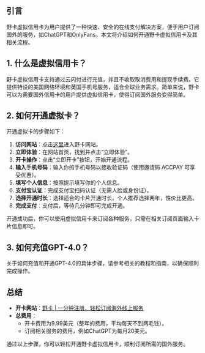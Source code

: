 ## **引言**
野卡虚拟信用卡为用户提供了一种快速、安全的在线支付解决方案，便于用户订阅国外的服务，如ChatGPT和OnlyFans。本文将介绍如何开通野卡虚拟信用卡及其相关流程。

## **1. 什么是虚拟信用卡？**
野卡虚拟信用卡支持通过云闪付进行充值，并且不收取取消费用和提现手续费。它提供特设的美国网络环境和英国手机号服务，适合全球业务需求。简单来说，野卡可以为需要国外信用卡的用户提供虚拟信用卡，使得订阅国外服务变得简单。

## **2. 如何开通虚拟卡？**
开通虚拟卡的步骤如下：

1. **访问网站**：点击[这里](https://bit.ly/bewildcard)进入野卡网站。
2. **立即体验**：在网站首页，找到并点击“立即体验”。
3. **开卡操作**：点击“立即开卡”按钮，开始开通流程。
4. **输入手机号码**：输入你的手机号码以接收验证码（使用邀请码 ACCPAY 可享受优惠）。
5. **填写个人信息**：按照提示填写你的个人信息。
6. **支付宝认证**：完成支付宝扫码认证（无需人脸或身份证）。
7. **选择开通时长**：选择适合的卡片开通时长，个人推荐选择两年，性价比更高。
8. **完成支付**：支付后，等待几分钟即可完成开通。

开通成功后，你可以使用虚拟信用卡来订阅各种服务，只需在相关订阅页面输入卡片信息即可。

## **3. 如何充值GPT-4.0？**
关于如何充值和开通GPT-4.0的具体步骤，请参考相关的教程和指南，以确保顺利完成操作。

## **总结**
- **开卡网站**：[野卡 | 一分钟注册，轻松订阅海外线上服务](https://bit.ly/bewildcard)
- **总费用**：
  - 开卡费用为9.99美元（整年的费用，平均每天不到两毛钱）。
  - 订阅相关服务的费用，例如ChatGPT为每月20美元。

通过以上步骤，你可以轻松开通野卡虚拟信用卡，顺利订阅所需的国外服务。